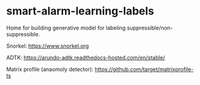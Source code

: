 # smart-alarm-learning-labels

Home for building generative model for labeling suppressible/non-suppressible.

Snorkel: https://www.snorkel.org

ADTK: https://arundo-adtk.readthedocs-hosted.com/en/stable/

Matrix profile (anaomoly detector): https://github.com/target/matrixprofile-ts
